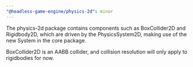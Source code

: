 ```yaml
---
"@headless-game-engine/physics-2d": minor
---
```


The physics-2d package contains components such as BoxCollider2D and Rigidbody2D, which are driven by the PhysicsSystem2D, making use of the new System in the core package.

BoxCollider2D is an AABB collider, and collision resolution will only apply to rigidbodies for now.
